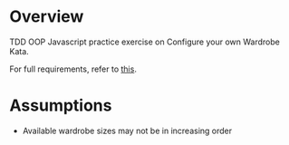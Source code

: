 # Overview

TDD OOP Javascript practice exercise on Configure your own Wardrobe Kata.

For full requirements, refer to [this](https://kata-log.rocks/configure-wardrobe-kata).

# Assumptions

- Available wardrobe sizes may not be in increasing order